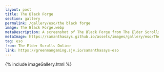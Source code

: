```yaml
---
layout: post
title: The Black Forge
section: gallery
permalink: /gallery/eso/the black forge
image: The Black Forge.webp
metaDescription: A screenshot of The Black Forge from The Elder Scrolls Online, taken by Samantha Says.
metaImage: https://samanthasays.github.io/assets/images/gallery/eso/The Black Forge.webp
tag: eso
from: The Elder Scrolls Online
link: https://greenmangaming.sjv.io/samanthasays-eso
---
```

{% include imageGallery.html %}